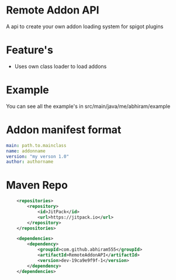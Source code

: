 # Remote Addon API
A api to create your own addon loading system for spigot plugins

# Feature's
- Uses own class loader to load addons

# Example 
You can see all the example's in src/main/java/me/abhiram/example


# Addon manifest format
```yaml
main: path.to.mainclass
name: addonname
version: "my verson 1.0"
author: authorname
```

# Maven Repo
```xml
    <repositories>
        <repository>
            <id>JitPack</id>
            <url>https://jitpack.io</url>
        </repository>
    </repositories>

    <dependencies>
        <dependency>
            <groupId>com.github.abhiram555</groupId>
            <artifactId>RemoteAddonAPI</artifactId>
            <version>dev-19ca9e9f9f-1</version>
        </dependency>
    </dependencies>
```	
